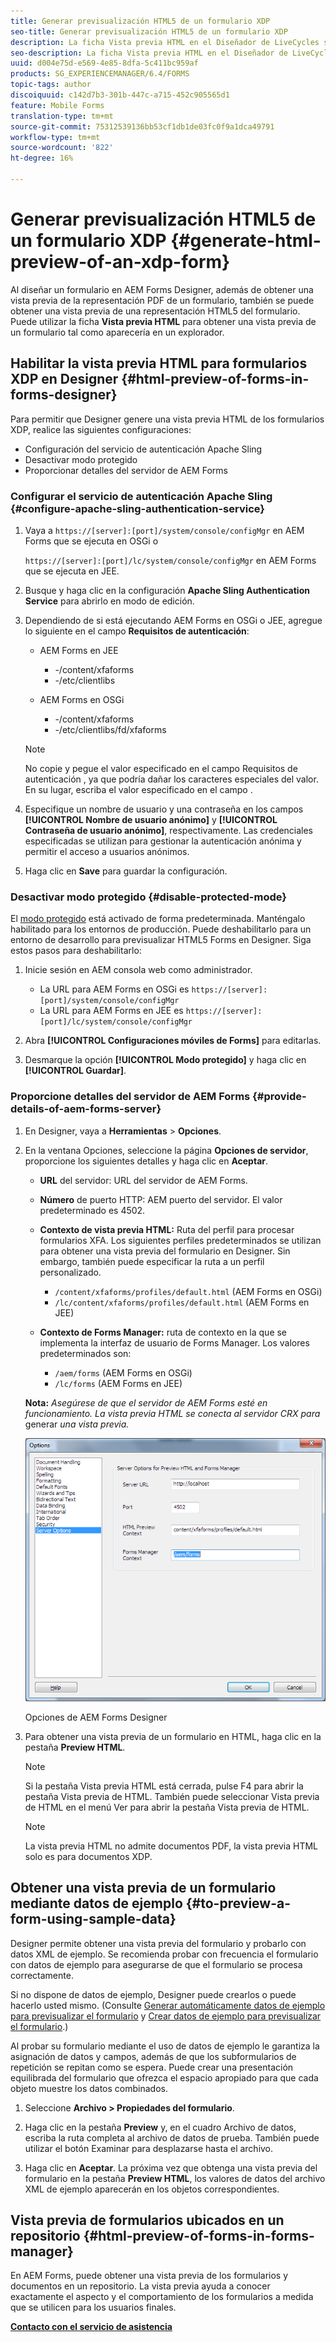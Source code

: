 ```yaml
---
title: Generar previsualización HTML5 de un formulario XDP
seo-title: Generar previsualización HTML5 de un formulario XDP
description: La ficha Vista previa HTML en el Diseñador de LiveCycles se puede utilizar para obtener una vista previa de los formularios tal y como aparecen en un explorador.
seo-description: La ficha Vista previa HTML en el Diseñador de LiveCycles se puede utilizar para obtener una vista previa de los formularios tal y como aparecen en un explorador.
uuid: d004e75d-e569-4e85-8dfa-5c411bc959af
products: SG_EXPERIENCEMANAGER/6.4/FORMS
topic-tags: author
discoiquuid: c142d7b3-301b-447c-a715-452c905565d1
feature: Mobile Forms
translation-type: tm+mt
source-git-commit: 75312539136bb53cf1db1de03fc0f9a1dca49791
workflow-type: tm+mt
source-wordcount: '822'
ht-degree: 16%

---
```



# Generar previsualización HTML5 de un formulario XDP {#generate-html-preview-of-an-xdp-form}

Al diseñar un formulario en AEM Forms Designer, además de obtener una vista previa de la representación PDF de un formulario, también se puede obtener una vista previa de una representación HTML5 del formulario. Puede utilizar la ficha **Vista previa HTML** para obtener una vista previa de un formulario tal como aparecería en un explorador.

## Habilitar la vista previa HTML para formularios XDP en Designer {#html-preview-of-forms-in-forms-designer}

Para permitir que Designer genere una vista previa HTML de los formularios XDP, realice las siguientes configuraciones:

* Configuración del servicio de autenticación Apache Sling
* Desactivar modo protegido
* Proporcionar detalles del servidor de AEM Forms

### Configurar el servicio de autenticación Apache Sling {#configure-apache-sling-authentication-service}

1. Vaya a `https://[server]:[port]/system/console/configMgr` en AEM Forms que se ejecuta en OSGi o

   `https://[server]:[port]/lc/system/console/configMgr` en AEM Forms que se ejecuta en JEE.

1. Busque y haga clic en la configuración **Apache Sling Authentication Service** para abrirlo en modo de edición.

1. Dependiendo de si está ejecutando AEM Forms en OSGi o JEE, agregue lo siguiente en el campo **Requisitos de autenticación**:

   * AEM Forms en JEE

      * -/content/xfaforms
      * -/etc/clientlibs
   * AEM Forms en OSGi

      * -/content/xfaforms
      * -/etc/clientlibs/fd/xfaforms

   >[!NOTE]
   >
   >No copie y pegue el valor especificado en el campo Requisitos de autenticación , ya que podría dañar los caracteres especiales del valor. En su lugar, escriba el valor especificado en el campo .

1. Especifique un nombre de usuario y una contraseña en los campos **[!UICONTROL Nombre de usuario anónimo]** y **[!UICONTROL Contraseña de usuario anónimo]**, respectivamente. Las credenciales especificadas se utilizan para gestionar la autenticación anónima y permitir el acceso a usuarios anónimos.
1. Haga clic en **Save** para guardar la configuración.

### Desactivar modo protegido {#disable-protected-mode}

El [modo protegido](/help/forms/using/get-xdp-pdf-documents-aem.md) está activado de forma predeterminada. Manténgalo habilitado para los entornos de producción. Puede deshabilitarlo para un entorno de desarrollo para previsualizar HTML5 Forms en Designer. Siga estos pasos para deshabilitarlo:

1. Inicie sesión en AEM consola web como administrador.

   * La URL para AEM Forms en OSGi es `https://[server]:[port]/system/console/configMgr`
   * La URL para AEM Forms en JEE es `https://[server]:[port]/lc/system/console/configMgr`

1. Abra **[!UICONTROL Configuraciones móviles de Forms]** para editarlas.
1. Desmarque la opción **[!UICONTROL Modo protegido]** y haga clic en **[!UICONTROL Guardar]**.

### Proporcione detalles del servidor de AEM Forms {#provide-details-of-aem-forms-server}

1. En Designer, vaya a **Herramientas** > **Opciones**.
1. En la ventana Opciones, seleccione la página **Opciones de servidor**, proporcione los siguientes detalles y haga clic en **Aceptar**.

   * **URL** del servidor: URL del servidor de AEM Forms.
   * **Número** de puerto HTTP: AEM puerto del servidor. El valor predeterminado es 4502.
   * **Contexto de vista previa HTML:** Ruta del perfil para procesar formularios XFA. Los siguientes perfiles predeterminados se utilizan para obtener una vista previa del formulario en Designer. Sin embargo, también puede especificar la ruta a un perfil personalizado.

      * `/content/xfaforms/profiles/default.html` (AEM Forms en OSGi)
      * `/lc/content/xfaforms/profiles/default.html` (AEM Forms en JEE)
   * **Contexto de Forms Manager:** ruta de contexto en la que se implementa la interfaz de usuario de Forms Manager. Los valores predeterminados son:

      * `/aem/forms` (AEM Forms en OSGi)
      * `/lc/forms` (AEM Forms en JEE)

   **Nota:** *Asegúrese de que el servidor de AEM Forms esté en funcionamiento. La vista previa HTML se conecta al servidor CRX para* generar *una vista previa.*

   ![Opciones de AEM Forms Designer  ](assets/server_options.png)

   Opciones de AEM Forms Designer

1. Para obtener una vista previa de un formulario en HTML, haga clic en la pestaña **Preview HTML**.

   >[!NOTE]
   >
   >Si la pestaña Vista previa HTML está cerrada, pulse F4 para abrir la pestaña Vista previa de HTML. También puede seleccionar Vista previa de HTML en el menú Ver para abrir la pestaña Vista previa de HTML.

   >[!NOTE]
   >
   >La vista previa HTML no admite documentos PDF, la vista previa HTML solo es para documentos XDP.

## Obtener una vista previa de un formulario mediante datos de ejemplo {#to-preview-a-form-using-sample-data}

Designer permite obtener una vista previa del formulario y probarlo con datos XML de ejemplo. Se recomienda probar con frecuencia el formulario con datos de ejemplo para asegurarse de que el formulario se procesa correctamente.

Si no dispone de datos de ejemplo, Designer puede crearlos o puede hacerlo usted mismo. (Consulte [Generar automáticamente datos de ejemplo para previsualizar el formulario](https://help.adobe.com/en_US/AEMForms/6.1/DesignerHelp/WS107c29ade9134a2c136ae6f212a1f379c94-8000.2.html#WS92d06802c76abadb-728f46ac129b395660c-7efe.2) y [Crear datos de ejemplo para previsualizar el formulario](https://help.adobe.com/en_US/AEMForms/6.1/DesignerHelp/WS107c29ade9134a2c136ae6f212a1f379c94-8000.2.html#WS92d06802c76abadb-728f46ac129b395660c-7eff.2).)

Al probar su formulario mediante el uso de datos de ejemplo le garantiza la asignación de datos y campos, además de que los subformularios de repetición se repitan como se espera. Puede crear una presentación equilibrada del formulario que ofrezca el espacio apropiado para que cada objeto muestre los datos combinados.

1. Seleccione **Archivo > Propiedades del formulario**.

1. Haga clic en la pestaña **Preview** y, en el cuadro Archivo de datos, escriba la ruta completa al archivo de datos de prueba. También puede utilizar el botón Examinar para desplazarse hasta el archivo.

1. Haga clic en **Aceptar**. La próxima vez que obtenga una vista previa del formulario en la pestaña **Preview HTML**, los valores de datos del archivo XML de ejemplo aparecerán en los objetos correspondientes.

## Vista previa de formularios ubicados en un repositorio {#html-preview-of-forms-in-forms-manager}

En AEM Forms, puede obtener una vista previa de los formularios y documentos en un repositorio. La vista previa ayuda a conocer exactamente el aspecto y el comportamiento de los formularios a medida que se utilicen para los usuarios finales.

[**Contacto con el servicio de asistencia**](https://www.adobe.com/account/sign-in.supportportal.html)
